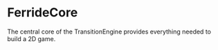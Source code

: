 # FerrideCore
The central core of the TransitionEngine provides everything needed to build a 2D game.
